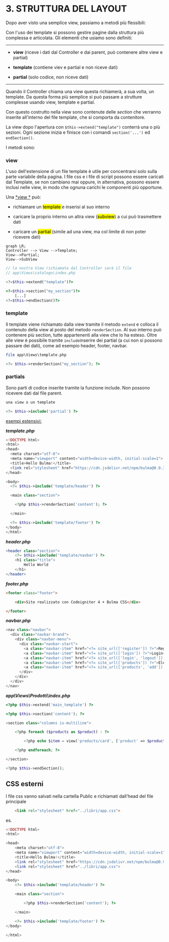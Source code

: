 # 3. STRUTTURA DEL LAYOUT

Dopo aver visto una semplice view, passiamo a metodi più flessibili:

Con l'uso dei template si possono gestire pagine dalla struttura più complessa e articolata. Gli elementi che usiamo sono definiti:

---

+ **view** (riceve i dati dal Controller e dai parent, può contenere altre view e partial)

+ **template** (contiene viev e partial e non riceve dati)

+ **partial** (solo codice, non riceve dati)

---

Quando il Controller chiama una view questa richiamerà, a sua volta, un template. Da questa forma più semplice si può passare a strutture complesse usando view, template e partial.

Con questo costrutto nella view sono contenute delle *section* che verranno inserite all'interno del file template, che si comporta da contenitore.

La view dopo l'apertura con `$this->extend("template")` conterrà una o più sezioni. Ogni sezione inizia e finisce con i comandi `section('...')` ed `endSection()`.

I metodi sono:

### view

L'uso dell'estensione di un file template è utile per concentrarsi solo sulla parte variabile della pagina. I file css e i file di script possono essere caricati dal Template, se non cambiano mai oppure, in alternativa, possono essere inclusi nelle view, in modo che ognuna carichi le componenti più opportune. 

Una <u>*view *</u> può:

+ richiamare un <mark>template </mark>e inserisi al suo interno

+ caricare la proprio interno un altra view (<mark>subview</mark>) a cui può trasmettere dati

+ caricare un <mark>partial </mark>(simile ad una view, ma col limite di non poter ricevere dati)

```mermaid
graph LR;
Controller --> View -->Template;
View-->Partial;
View-->SubView
```

```php
// la nostra View richiamata dal Controller sarà il file
// app\Views\catalogo\index.php

<?=$this->extend("template")?>

<?=$this->section("my_section")?>
    [...]
<?=$this->endSection()?> 
```

### template

Il template viene richiamato dalla view tramite il metodo `extend` e colloca il contenuto della view al posto del metodo `renderSection`. Al suo interno può contenere più section, tutte appartenenti alla view che lo ha esteso. Oltre alle view è possibile tramite `include`inserire dei partial (a cui non si possono passare dei dati), come ad esempio header, footer, navbar.

```php
file app\Views\template.php

<?= $this->renderSection("my_section"); ?>
```

### partials

Sono parti di codice inserite tramite la funzione include. Non possono ricevere dati dal file parent.

```php
una view o un template

<?= $this->include('partial') ?>
```

<u>esempi estensivi:</u>

***template.php***

```php
<!DOCTYPE html>
<html>
<head>
  <meta charset="utf-8">
  <meta name="viewport" content="width=device-width, initial-scale=1">
  <title>Hello Bulma!</title>
  <link rel="stylesheet" href="https://cdn.jsdelivr.net/npm/bulma@0.9.3/css/bulma.min.css">
</head>

<body>
  <?= $this->include('template/header') ?>

  <main class="section">

    <?php $this->renderSection('content'); ?>

  </main>

  <?= $this->include('template/footer') ?>
</body>
</html>
```

***header.php***

```php
<header class="section">
    <?= $this->include('template/navbar') ?>
    <h1 class="title">
        Hello World
    </h1>
</header>
```

***footer.php***

```html
<footer class="footer">

    <div>Sito realizzato con Codeigniter 4 + Bulma CSS</div>

</footer>
```

***navbar.php***

```php
<nav class="navbar">
  <div class="navbar-brand">
    <div class="navbar-menu">
      <div class="navbar-start">
        <a class="navbar-item" href="<?= site_url(['register']) ?>">Registrati</a>
        <a class="navbar-item" href="<?= site_url(['login']) ?>">Login</a>
        <a class="navbar-item" href="<?= site_url(['login', 'logout']) ?>">Logout</a>
        <a class="navbar-item" href="<?= site_url(['products']) ?>">Elenco</a>
        <a class="navbar-item" href="<?= site_url(['products', 'add']) ?>">Nuovo</a>
      </div>
    </div>
  </div>
</nav>
```

***app\Views\Prodotti\index.php***

```php
<?php $this->extend('main_template') ?>

<?php $this->section('content'); ?>

<section class="columns is-multiline">

    <?php foreach ($products as $product) : ?>

        <?php echo $item = view('products/card', ['product' => $product]) /* usare load view  j*/ ?>

    <?php endforeach; ?>

</section>

<?php $this->endSection();
```

## CSS esterni

I file css vanno salvati nella cartella Public e richiamati dall'head del file principale

```html
    <link rel="stylesheet" href="../libri/app.css">
```

es.

```php
<!DOCTYPE html>
<html>

<head>
    <meta charset="utf-8">
    <meta name="viewport" content="width=device-width, initial-scale=1">
    <title>Hello Bulma!</title>
    <link rel="stylesheet" href="https://cdn.jsdelivr.net/npm/bulma@0.9.3/css/bulma.min.css">
    <link rel="stylesheet" href="../libri/app.css">
</head>

<body>
    <?= $this->include('template/header') ?>

    <main class="section">

        <?php $this->renderSection('content'); ?>

    </main>

    <?= $this->include('template/footer') ?>
</body>

</html>
```
